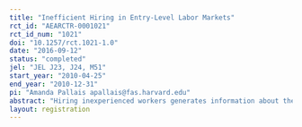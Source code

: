 ```yaml
---
title: "Inefficient Hiring in Entry-Level Labor Markets"
rct_id: "AEARCTR-0001021"
rct_id_num: "1021"
doi: "10.1257/rct.1021-1.0"
date: "2016-09-12"
status: "completed"
jel: "JEL J23, J24, M51"
start_year: "2010-04-25"
end_year: "2010-12-31"
pi: "Amanda Pallais apallais@fas.harvard.edu"
abstract: "Hiring inexperienced workers generates information about their abilities. If this information is public, workers obtain its benefits. If workers cannot compensate firms for hiring them, firms will hire too few inexperienced workers. I determine the effects of hiring workers and revealing more information about their abilities through a field experiment in an online marketplace. I hired 952 randomly-selected workers, giving them either detailed or coarse public evaluations. Both hiring workers and providing more detailed evaluations substantially improved workers’ subsequent employment outcomes. Under plausible assumptions, the experiment’s market-level benefits exceeded its cost, suggesting that some experimental workers had been inefficiently unemployed."
layout: registration
---
```


